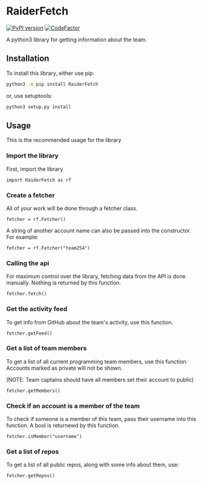 # RaiderFetch
[![PyPI version](https://badge.fury.io/py/RaiderFetch.svg)](https://badge.fury.io/py/RaiderFetch) [![CodeFactor](https://www.codefactor.io/repository/github/frc5024/raiderfetch/badge)](https://pypi.org/project/RaiderFetch/)


A python3 library for getting information about the team.

## Installation
To install this library, either use pip:
```sh
python3 -m pip install RaiderFetch
```
or, use setuptools:
```sh
python3 setup.py install
```

## Usage
This is the recommended usage for the library

### Import the library
First, import the library
```python3
import RaiderFetch as rf
```

### Create a fetcher
All of your work will be done through a fetcher class.
```python3
fetcher = rf.Fetcher()
```

A string of another account name can also be passed into the constructor. For example:
```python3
fetcher = rf.Fetcher("team254")
```

### Calling the api
For maximum control over the library, fetching data from the API is done manually. Nothing is returned by this function.
```python3
fetcher.fetch()
```

### Get the activity feed
To get info from GitHub about the team's activity, use this function.
```python3
fetcher.getFeed()
```

### Get a list of team members
To get a list of all current programming team members, use this function. Accounts marked as private will not be shown.

(NOTE: Team captains should have all members set their account to public)
```python3
fetcher.getMembers()
```

### Check if an account is a member of the team
To check if someone is a member of this team, pass their username into this function. A bool is returnewd by this function.
```python3
fetcher.isMember("username")
```

### Get a list of repos
To get a list of all public repos, along with some info about them, use:
```python3
fetcher.getRepos()
```